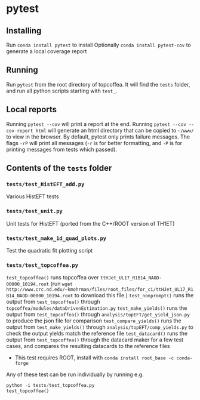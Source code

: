 # pytest
## Installing
Run `conda install pytest` to install
Optionally `conda install pytest-cov` to generate a local coverage report

## Running
Run `pytest` from the root directory of topcoffea. It will find the `tests` folder, and run all python scripts starting with `test_`.

## Local reports
Running `pytest --cov` will print a report at the end.
Running `pytest --cov --cov-report html` will generate an html directory that can be copied to `~/www/` to view in the browser.
By default, pytest only prints failure messages. The flags `-rP` will print all messages (`-r` is for better formatting, and `-P` is for printing messages from tests which passed).

## Contents of the `tests` folder
### `tests/test_HistEFT_add.py`
 Various HistEFT tests
### `tests/test_unit.py`
Unit tests for HistEFT (ported from the C++/ROOT version of TH1ET)
### `tests/test_make_1d_quad_plots.py`
Test the quadratic fit plotting script
### `tests/test_topcoffea.py`
`test_topcoffea()` runs topcoffea over `ttHJet_UL17_R1B14_NAOD-00000_10194.root` (run `wget http://www.crc.nd.edu/~kmohrman/files/root_files/for_ci/ttHJet_UL17_R1B14_NAOD-00000_10194.root` to download this file.)
`test_nonprompt()` runs the output from `test_topcoffea()` through `topcoffea/modules/dataDrivenEstimation.py`
`test_make_yields()` runs the output from `test_topcoffea()` through `analysis/topEFT/get_yield_json.py` to produce the json file for comparison
`test_compare_yields()`  runs the output from `test_make_yields()` through `analysis/topEFT/comp_yields.py` to check the output yields match the reference file
`test_datacard()` runs the output from `test_topcoffea()` through the datacard maker for a few test cases, and compares the resulting datacards to the reference files
 - This test requires ROOT, install with `conda install root_base -c conda-forge`

Any of these test can be run individually by running e.g.
```python
python -i tests/test_topcoffea.py 
test_topcoffea()
```
